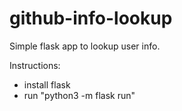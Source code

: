 # github-info-lookup
Simple flask app to lookup user info. 

Instructions:
- install flask
- run "python3 -m flask run"
